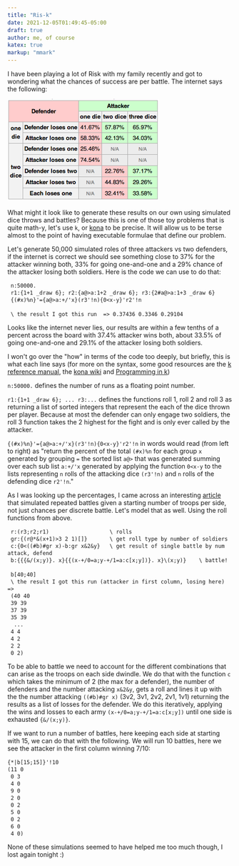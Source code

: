 ```yaml
---
title: "Ris-k"
date: 2021-12-05T01:49:45-05:00
draft: true
author: me, of course
katex: true
markup: "mmark"
---
```


I have been playing a lot of Risk with my family recently and got to wondering what the chances of success are per battle. The internet says the following:

![alt text](/risk-prob.png)

What might it look like to generate these results on our own using simulated dice throws and battles? Because this is one of those toy problems that is quite math-y, let's use `k`, or [kona](https://github.com/kevinlawler/kona) to be precise. It will allow us to be terse almost to the point of having executable formulae that define our problem.     

Let's generate 50,000 simulated roles of three attackers vs two defenders, if the internet is correct we should see something close to 37% for the attacker winning both, 33% for going one-and-one and a 29% chance of the attacker losing both soldiers. Here is the code we can use to do that:

```k
 n:50000.
 r1:{1+1 _draw 6}; r2:{a@>a:1+2 _draw 6}; r3:{2#a@>a:1+3 _draw 6}
 {(#x)%n}'={a@>a:+/'x}(r3'!n){0<x-y}'r2'!n

 \ the result I got this run  => 0.37436 0.3346 0.29104
 ```

Looks like the internet never lies, our results are within a few tenths of a percent across the board with 37.4% attacker wins both, about 33.5% of going one-and-one and 29.1% of the attacker losing both soldiers.

I won't go over the "how" in terms of the code too deeply, but briefly, this is what each line says (for more on the syntax, some good resources are the [k reference manual](http://web.archive.org/web/20050504070651/http://www.kx.com/technical/documents/kreflite.pdf), the [kona wiki](https://github.com/kevinlawler/kona/wiki#verbs) and [Programming in k](https://github.com/JohnEarnest/ok/blob/gh-pages/docs/Programming.md)) 

`n:50000.` defines the number of runs as a floating point number.

`r1:{1+1 _draw 6}; ... r3:...` defines the functions roll 1, roll 2 and roll 3 as returning a list of sorted integers that represent the each of the dice thrown per player. Because at most the defender can only engage two soldiers, the roll 3 function takes the 2 highest for the fight and is only ever called by the attacker.

`{(#x)%n}'={a@>a:+/'x}(r3'!n){0<x-y}'r2'!n` in words would read (from left to right) as "return the percent of the total `(#x)%n` for each group `x` generated by grouping `=` the sorted list `a@>` that was generated summing over each sub list `a:+/'x` generated by applying the function `0<x-y` to the lists representing `n` rolls of the attacking dice `(r3'!n)` and `n` rolls of the defending dice `r2'!n`."

As I was looking up the percentages, I came across an interesting [article](https://betterprogramming.pub/risk-board-game-battle-automation-5e2d955cc9b3) that simulated repeated battles given a starting number of troops per side, not just chances per discrete battle. Let's model that as well. Using the roll functions from above. 

```k
 r:(r3;r2;r1)                   \ rolls 
 gr:{(r@*&(x+1)>3 2 1)[]}       \ get roll type by number of soldiers
 c:{0<((#b)#gr x)-b:gr x&2&y}   \ get result of single battle by num attack, defend 
 b:{{{&/(x;y)}. x}{{(x-+/0=a;y-+/1=a:c[x;y])}. x}\(x;y)}    \ battle!
 
 b[40;40]
 \ the result I got this run (attacker in first column, losing here) => 
 (40 40
 39 39
 37 39
 35 39
  ... 
 4 4
 4 2
 2 2
 0 2)
```

To be able to battle we need to account for the different combinations that can arise as the troops on each side dwindle. We do that with the function `c` which takes the minimum of 2 (the max for a defender), the number of defenders and the number attacking `x&2&y`, gets a roll and lines it up with the the number attacking `((#b)#gr x)` (3v2, 3v1, 2v2, 2v1, 1v1) returning the results as a list of losses for the defender. We do this iteratively, applying the wins and losses to each army `(x-+/0=a;y-+/1=a:c[x;y])` until one side is exhausted `{&/(x;y)}`.

If we want to run a number of battles, here keeping each side at starting with 15, we can  do that with the following. We will run 10 battles, here we see the attacker in the first column winning 7/10:
```k
{*|b[15;15]}'!10
(11 0
 0 3
 4 0
 9 0
 2 0
 0 2
 5 0
 0 2
 6 0
 4 0)
```
None of these simulations seemed to have helped me too much though, I lost again tonight :)  

<!--

| Item         | Price     | # In stock |
|--------------|-----------|------------|
| Juicy Apples | 1.99      | *7*        |
| Bananas      | **1.89**  | 5234       |

r1:{{1+1 _draw 6}'!x}
r2:{{a@>a:1+2 _draw 6}'!x}
r3:{2#'{a@>a:1+3 _draw 6}'!x}

{(#x) % n}'={c@>c:+/'x} (r3 n){0<x-y}'r2 n
{(#x) % n}'={c@>c:+/'x} (1#'r3 n){0<x-y}'r1 n


 (40 40
 39 39
 37 39
 35 39
 34 38
 33 37
 31 37
 31 35
 30 34
 28 34
 27 33
 27 31
 26 30
 24 30
 24 28
 23 27
 21 27
 20 26
 19 25
 18 24
 18 22
 18 20
 18 18
 17 17
 16 16
 16 14
 15 13
 13 13
 11 13
 10 12
 10 10
 10 8
 9 7
 7 7
 5 7
 4 6
 4 4
 4 2
 2 2
 0 2)
-->